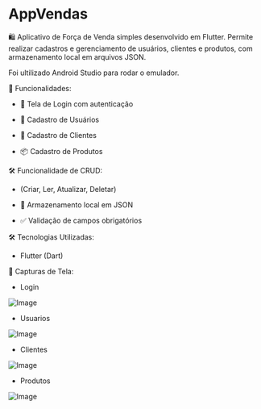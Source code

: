 # AppVendas
🛍️ Aplicativo de Força de Venda simples desenvolvido em Flutter. Permite realizar cadastros e gerenciamento de usuários, clientes e produtos, com armazenamento local em arquivos JSON.

Foi ultilizado Android Studio para rodar o emulador.

🚀 Funcionalidades:

- 🔐 Tela de Login com autenticação

- 👤 Cadastro de Usuários

- 🧾 Cadastro de Clientes

- 📦 Cadastro de Produtos

🛠️ Funcionalidade de CRUD:

- (Criar, Ler, Atualizar, Deletar)

- 💾 Armazenamento local em JSON

- ✅ Validação de campos obrigatórios

🛠️ Tecnologias Utilizadas:

- Flutter (Dart)

📸 Capturas de Tela:

- Login

 ![Image](https://github.com/user-attachments/assets/2c6fbdd4-b13b-4a40-b919-60aabd38463d)
  
- Usuarios
  
![Image](https://github.com/user-attachments/assets/55c61b2c-9da7-4e28-a1ab-eefb22986bbd)

- Clientes
  
![Image](https://github.com/user-attachments/assets/bbe78a0e-1531-4409-b334-791289968ce7)

- Produtos

![Image](https://github.com/user-attachments/assets/6d6f2840-2a14-433c-8d6c-55b3ef82252c)
  
